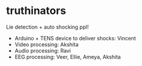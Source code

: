 # truthinators
Lie detection + auto shocking ppl!

- Arduino + TENS device to deliver shocks: Vincent
- Video processing: Akshita
- Audio processing: Ravi
- EEG processing: Veer, Ellie, Ameya, Akshita
